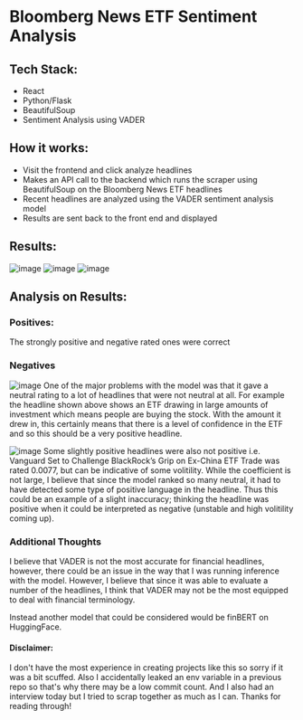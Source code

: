 # Bloomberg News ETF Sentiment Analysis

## Tech Stack:
- React
- Python/Flask
- BeautifulSoup
- Sentiment Analysis using VADER

## How it works:
- Visit the frontend and click analyze headlines
- Makes an API call to the backend which runs the scraper using BeautifulSoup on the Bloomberg News ETF headlines
- Recent headlines are analyzed using the VADER sentiment analysis model
- Results are sent back to the front end and displayed

## Results:
![image](https://github.com/user-attachments/assets/5c7c3b75-006a-41c0-865e-9ab48468d43b)
![image](https://github.com/user-attachments/assets/c5e105b6-162f-4750-8716-701cd3ef0cb1)
![image](https://github.com/user-attachments/assets/46e47d1f-46f2-48c7-b922-8b437a3e6eee)


## Analysis on Results:
### Positives:
The strongly positive and negative rated ones were correct

### Negatives
![image](https://github.com/user-attachments/assets/69e88860-8c91-4d03-b6e1-086ff23e5d79)
One of the major problems with the model was that it gave a neutral rating to a lot of headlines that were not neutral at all. For example the headline shown above shows an ETF drawing in large amounts of investment which means people are buying the stock. With the amount it drew in, this certainly means that there is a level of confidence in the ETF and so this should be a very positive headline.

![image](https://github.com/user-attachments/assets/fd4c3ad7-98a8-4df7-9b52-edcecb11abf7)
Some slightly positive headlines were also not positive i.e. Vanguard Set to Challenge BlackRock’s Grip on Ex-China ETF Trade was rated 0.0077, but can be indicative of some volitility. While the coefficient is not large, I believe that since the model ranked so many neutral, it had to have detected some type of positive language in the headline. Thus this could be an example of a slight inaccuracy; thinking the headline was positive when it could be interpreted as negative (unstable and high volitility coming up).

### Additional Thoughts
I believe that VADER is not the most accurate for financial headlines, however, there could be an issue in the way that I was running inference with the model. However, I believe that since it was able to evaluate a number of the headlines, I think that VADER may not be the most equipped to deal with financial terminology.

Instead another model that could be considered would be finBERT on HuggingFace.

#### Disclaimer:
I don't have the most experience in creating projects like this so sorry if it was a bit scuffed. Also I accidentally leaked an env variable in a previous repo so that's why there may be a low commit count. And I also had an interview today but I tried to scrap together as much as I can. Thanks for reading through!
